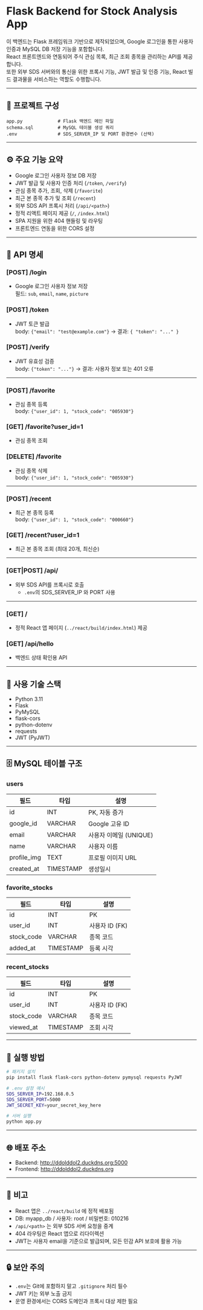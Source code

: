 # Flask Backend for Stock Analysis App

이 백엔드는 Flask 프레임워크 기반으로 제작되었으며, Google 로그인을 통한 사용자 인증과 MySQL DB 저장 기능을 포함합니다.  
React 프론트엔드와 연동되어 주식 관심 목록, 최근 조회 종목을 관리하는 API를 제공합니다.  
또한 외부 SDS 서버와의 통신을 위한 프록시 기능, JWT 발급 및 인증 기능, React 빌드 결과물을 서비스하는 역할도 수행합니다.

---

## 📁 프로젝트 구성

```
app.py             # Flask 백엔드 메인 파일
schema.sql         # MySQL 테이블 생성 쿼리
.env               # SDS_SERVER_IP 및 PORT 환경변수 (선택)
```

---

## ⚙️ 주요 기능 요약

- Google 로그인 사용자 정보 DB 저장
- JWT 발급 및 사용자 인증 처리 (`/token`, `/verify`)
- 관심 종목 추가, 조회, 삭제 (`/favorite`)
- 최근 본 종목 추가 및 조회 (`/recent`)
- 외부 SDS API 프록시 처리 (`/api/<path>`)
- 정적 리액트 페이지 제공 (`/`, `/index.html`)
- SPA 지원을 위한 404 핸들링 및 라우팅
- 프론트엔드 연동을 위한 CORS 설정

---

## 📡 API 명세

### [POST] /login
- Google 로그인 사용자 정보 저장  
  필드: `sub`, `email`, `name`, `picture`

### [POST] /token
- JWT 토큰 발급  
  body: `{"email": "test@example.com"}` → 결과: `{ "token": "..." }`

### [POST] /verify
- JWT 유효성 검증  
  body: `{"token": "..."}` → 결과: 사용자 정보 또는 401 오류

---

### [POST] /favorite
- 관심 종목 등록  
  body: `{"user_id": 1, "stock_code": "005930"}`

### [GET] /favorite?user_id=1
- 관심 종목 조회

### [DELETE] /favorite
- 관심 종목 삭제  
  body: `{"user_id": 1, "stock_code": "005930"}`

---

### [POST] /recent
- 최근 본 종목 등록  
  body: `{"user_id": 1, "stock_code": "000660"}`

### [GET] /recent?user_id=1
- 최근 본 종목 조회 (최대 20개, 최신순)

---

### [GET|POST] /api/<path>
- 외부 SDS API를 프록시로 호출  
  - `.env`의 SDS_SERVER_IP 와 PORT 사용

---

### [GET] /
- 정적 React 앱 페이지 (`../react/build/index.html`) 제공

### [GET] /api/hello
- 백엔드 상태 확인용 API

---

## 🧰 사용 기술 스택

- Python 3.11
- Flask
- PyMySQL
- flask-cors
- python-dotenv
- requests
- JWT (PyJWT)

---

## 🗄️ MySQL 테이블 구조

### users
| 필드 | 타입 | 설명 |
|------|------|------|
| id | INT | PK, 자동 증가 |
| google_id | VARCHAR | Google 고유 ID |
| email | VARCHAR | 사용자 이메일 (UNIQUE) |
| name | VARCHAR | 사용자 이름 |
| profile_img | TEXT | 프로필 이미지 URL |
| created_at | TIMESTAMP | 생성일시 |

### favorite_stocks
| 필드 | 타입 | 설명 |
|------|------|------|
| id | INT | PK |
| user_id | INT | 사용자 ID (FK) |
| stock_code | VARCHAR | 종목 코드 |
| added_at | TIMESTAMP | 등록 시각 |

### recent_stocks
| 필드 | 타입 | 설명 |
|------|------|------|
| id | INT | PK |
| user_id | INT | 사용자 ID (FK) |
| stock_code | VARCHAR | 종목 코드 |
| viewed_at | TIMESTAMP | 조회 시각 |

---

## 🔌 실행 방법

```bash
# 패키지 설치
pip install flask flask-cors python-dotenv pymysql requests PyJWT

# .env 설정 예시
SDS_SERVER_IP=192.168.0.5
SDS_SERVER_PORT=5000
JWT_SECRET_KEY=your_secret_key_here

# 서버 실행
python app.py
```

---

## 🌐 배포 주소

- Backend: http://ddolddol2.duckdns.org:5000  
- Frontend: http://ddolddol2.duckdns.org

---

## 📝 비고

- React 앱은 `../react/build` 에 정적 배포됨  
- DB: myapp_db / 사용자: root / 비밀번호: 010216  
- `/api/<path>` 는 외부 SDS 서버 요청을 중계  
- 404 라우팅은 React 앱으로 리다이렉션  
- JWT는 사용자 email을 기준으로 발급되며, 모든 민감 API 보호에 활용 가능

---

## 🔒 보안 주의

- `.env`는 Git에 포함하지 말고 `.gitignore` 처리 필수  
- JWT 키는 외부 노출 금지  
- 운영 환경에서는 CORS 도메인과 프록시 대상 제한 필요
